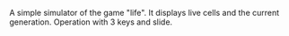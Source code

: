 A simple simulator of the game "life".
It displays live cells and the current generation.
Operation with 3 keys and slide. 
